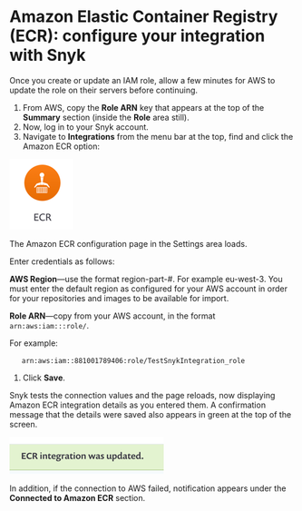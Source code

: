 # Amazon Elastic Container Registry \(ECR\): configure your integration with Snyk

Once you create or update an IAM role, allow a few minutes for AWS to update the role on their servers before continuing.

1. From AWS, copy the **Role ARN** key that appears at the top of the **Summary** section \(inside the **Role** area still\).
2. Now, log in to your Snyk account.
3. Navigate to **Integrations** from the menu bar at the top, find and click the Amazon ECR option:

![](../../../.gitbook/assets/uuid-0441cf5d-a461-60e3-5d6e-57eed624d445-en.png)

The Amazon ECR configuration page in the Settings area loads.

Enter credentials as follows:

**AWS Region**—use the format region-part-\#. For example eu-west-3. You must enter the default region as configured for your AWS account in order for your repositories and images to be available for import.

**Role ARN**—copy from your AWS account, in the format `arn:aws:iam:::role/`.

For example:

```text
   arn:aws:iam::881001789406:role/TestSnykIntegration_role
```

1. Click **Save**.

Snyk tests the connection values and the page reloads, now displaying Amazon ECR integration details as you entered them. A confirmation message that the details were saved also appears in green at the top of the screen.

![](../../../.gitbook/assets/uuid-49671392-b5d5-389d-66c8-86b3daf9a2e1-en.png)

In addition, if the connection to AWS failed, notification appears under the **Connected to Amazon ECR** section.

